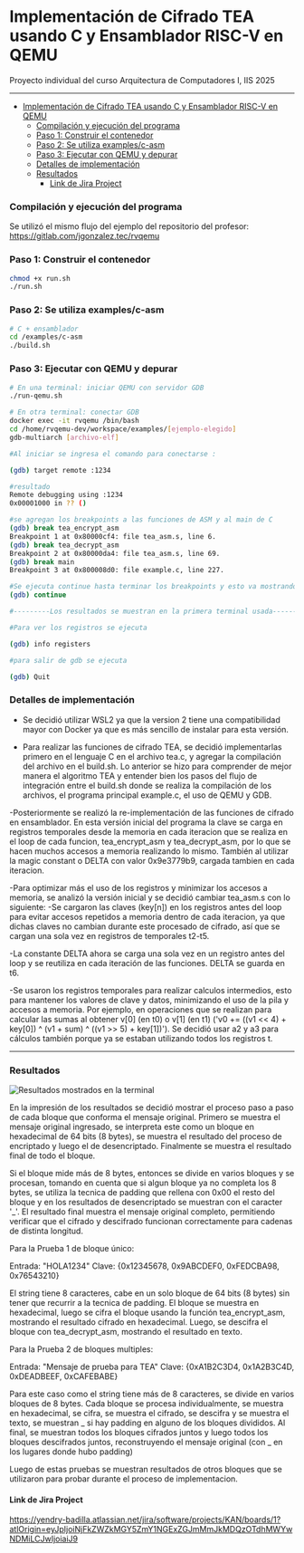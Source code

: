 # Implementación de Cifrado TEA usando C y Ensamblador RISC-V en QEMU
Proyecto individual del curso Arquitectura de Computadores I, IIS 2025

---

- [Implementación de Cifrado TEA usando C y Ensamblador RISC-V en QEMU](#implementación-de-cifrado-tea-usando-c-y-ensamblador-risc-v-en-qemu)
    - [Compilación y ejecución del programa](#compilación-y-ejecución-del-programa)
    - [Paso 1: Construir el contenedor](#paso-1-construir-el-contenedor)
    - [Paso 2: Se utiliza examples/c-asm](#paso-2-se-utiliza-examplesc-asm)
    - [Paso 3: Ejecutar con QEMU y depurar](#paso-3-ejecutar-con-qemu-y-depurar)
    - [Detalles de implementación](#detalles-de-implementación)
    - [Resultados](#resultados)
      - [Link de Jira Project](#link-de-jira-project)

### Compilación y ejecución del programa 

Se utilizó el mismo flujo del ejemplo del repositorio del profesor:
https://gitlab.com/jgonzalez.tec/rvqemu

### Paso 1: Construir el contenedor
```bash
chmod +x run.sh
./run.sh
```
### Paso 2: Se utiliza examples/c-asm
```bash
# C + ensamblador
cd /examples/c-asm
./build.sh
```

### Paso 3: Ejecutar con QEMU y depurar
```bash
# En una terminal: iniciar QEMU con servidor GDB
./run-qemu.sh

# En otra terminal: conectar GDB
docker exec -it rvqemu /bin/bash
cd /home/rvqemu-dev/workspace/examples/[ejemplo-elegido]
gdb-multiarch [archivo-elf]

#Al iniciar se ingresa el comando para conectarse :

(gdb) target remote :1234

#resultado
Remote debugging using :1234
0x00001000 in ?? ()

#se agregan los breakpoints a las funciones de ASM y al main de C
(gdb) break tea_encrypt_asm 
Breakpoint 1 at 0x80000cf4: file tea_asm.s, line 6.
(gdb) break tea_decrypt_asm 
Breakpoint 2 at 0x80000da4: file tea_asm.s, line 69.
(gdb) break main
Breakpoint 3 at 0x800008d0: file example.c, line 227.

#Se ejecuta continue hasta terminar los breakpoints y esto va mostrando la ejecucion en esta terminal
(gdb) continue

#---------Los resultados se muestran en la primera terminal usada---------#

#Para ver los registros se ejecuta

(gdb) info registers

#para salir de gdb se ejecuta

(gdb) Quit
```



### Detalles de implementación
- Se decidió utilizar WSL2 ya que la version 2 tiene una compatibilidad mayor con Docker ya que es más sencillo de instalar para esta versión.

- Para realizar las funciones de cifrado TEA, se decidió implementarlas primero en el lenguaje C en el archivo tea.c, y agregar la compilación del archivo en el build.sh. Lo anterior se hizo para comprender de mejor manera el algoritmo TEA y entender bien los pasos del flujo de integración entre el build.sh donde se realiza la compilación de los archivos, el programa principal example.c, el uso de QEMU y GDB.

-Posteriormente se realizó la re-implementación de las funciones de cifrado en ensamblador. En esta versión inicial del programa la clave se carga en registros temporales desde la memoria en cada iteracion que se realiza en el loop de cada funcion, tea_encrypt_asm y tea_decrypt_asm, por lo que se hacen muchos accesos a memoria realizando lo mismo. También al utilizar la magic constant o DELTA con valor 0x9e3779b9, cargada tambien en cada iteracion. 

-Para optimizar más el uso de los registros y minimizar los accesos a memoria, se analizó la versión inicial y se decidió cambiar tea_asm.s con lo siguiente:
  -Se cargaron las claves (key[n]) en los registros antes del loop para evitar accesos repetidos a memoria dentro de cada iteracion, ya que dichas claves no cambian durante este procesado de cifrado, así que se cargan una sola vez en registros de temporales t2-t5.

  -La constante DELTA ahora se carga una sola vez en un registro antes del loop y se reutiliza en cada iteración de las funciones. DELTA se guarda en t6.

  -Se usaron los registros temporales para realizar calculos intermedios, esto para mantener los valores de clave y datos, minimizando el uso de la pila y accesos a memoria. Por ejemplo, en operaciones que se realizan para calcular las sumas al obtener v[0] (en t0) o v[1] (en t1) ('v0 += ((v1 << 4) + key[0]) ^ (v1 + sum) ^ ((v1 >> 5) + key[1])'). Se decidió usar a2 y a3 para cálculos también porque ya se estaban utilizando todos los registros t.


---


### Resultados
![Resultados mostrados en la terminal](https://cdn.discordapp.com/attachments/764741709627916288/1416275004135571537/image.png?ex=68c64062&is=68c4eee2&hm=092928288faa074442e56550041868c39889d028181f5f105faf5e9f56b92cee)

En la impresión de los resultados se decidió mostrar el proceso paso a paso de cada bloque que conforma el mensaje original. Primero se muestra el mensaje original ingresado, se interpreta este como un bloque en hexadecimal de 64 bits (8 bytes), se muestra el resultado del proceso de encriptado y luego el de desencriptado. Finalmente se muestra el resultado final de  todo el bloque. 

Si el bloque mide más de 8 bytes, entonces se divide en varios bloques y se procesan, tomando en cuenta que si algun bloque ya no completa los 8 bytes, se utiliza la tecnica de padding que rellena con 0x00 el resto del bloque y en los resultados de desencriptado se muestran con el caracter '_'. El resultado final muestra el mensaje original completo, permitiendo verificar que el cifrado y descifrado funcionan correctamente para cadenas de distinta longitud.

Para la Prueba 1 de bloque único:

Entrada: "HOLA1234"
Clave: {0x12345678, 0x9ABCDEF0, 0xFEDCBA98, 0x76543210}

El string tiene 8 caracteres, cabe en un solo bloque de 64 bits (8 bytes) sin tener que recurrir a la tecnica de padding.
El bloque se muestra en hexadecimal, luego se cifra el bloque usando la función tea_encrypt_asm, mostrando el resultado cifrado en hexadecimal.
Luego, se descifra el bloque con tea_decrypt_asm, mostrando el resultado en texto.


Para la Prueba 2 de bloques multiples:

Entrada: "Mensaje de prueba para TEA"
Clave: {0xA1B2C3D4, 0x1A2B3C4D, 0xDEADBEEF, 0xCAFEBABE}

Para este caso como el string tiene más de 8 caracteres, se divide en varios bloques de 8 bytes.
Cada bloque se procesa individualmente, se muestra en hexadecimal, se cifra, se muestra el cifrado, se descifra y se muestra el texto, se muestran _ si hay padding en alguno de los bloques divididos.
Al final, se muestran todos los bloques cifrados juntos y luego todos los bloques descifrados juntos, reconstruyendo el mensaje original (con _ en los lugares donde hubo padding)

Luego de estas pruebas se muestran resultados de otros bloques que se utilizaron para probar durante el proceso de implementacion.

#### Link de Jira Project
https://yendry-badilla.atlassian.net/jira/software/projects/KAN/boards/1?atlOrigin=eyJpIjoiNjFkZWZkMGY5ZmY1NGExZGJmMmJkMDQzOTdhMWYwNDMiLCJwIjoiaiJ9